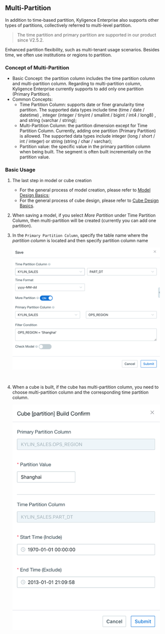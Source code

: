 ## Multi-Partition

In addition to time-based partition, Kyligence Enterprise also supports other types of partitions, collectively referred to multi-level partition.

> The time partition and primary partition are supported in our product since V2.5.2.

Enhanced partition flexibility, such as multi-tenant usage scenarios. Besides time, we often use institutions or regions to partition.



### Concept of Multi-Partition

- Basic Concept: the partition column includes the time partition column and multi-partition column. Regarding to multi-partition column, Kyligence Enterprise currently supports to add only one partition (Primary Partition).
- Common Concepts:
  - Time Partition Column: supports date or finer granularity time partition. The supported data types include time (time / date / datetime) , integer (integer / tinyint / smallint / bigint / int4 / long8) , and string (varchar / string);
  - Multi-Partition Column: the partition dimension except for Time Partition Column. Currently, adding one partition (Primary Partition) is allowed. The supported data types include integer (long / short / int / integer) or string (string / char / varchar);
  - Partition value: the specific value in the primary partition column when being built. The segment is often built incrementally on the partition value.



### Basic Usage

1. The last step in model or cube creation

   - For the general process of model creation, please refer to [Model Design Basics](data_modeling.en.md);
   - For the general process of cube design, please refer to [Cube Design Basics](../cube_design/create_cube.en.md).

2. When saving a model, if you select *More Partition* under Time Partition Column, then multi-partition will be created (currently you can add one partition).

3. In the `Primary Partition Column`, specify the table name where the *partition column* is located and then specify partition column name

   ![Save multi-partition model](images/model.en.png)

   ​

4. When a cube is built, if the cube has multi-partition column, you need to choose multi-partition column and the corresponding time partition column.

   ![Save multi-partition model](images/cube.en.png)

